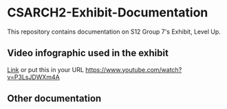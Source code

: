 # CSARCH2-Exhibit-Documentation
This repository contains documentation on S12 Group 7's Exhibit, Level Up.

## Video infographic used in the exhibit
[Link](https://www.youtube.com/watch?v=P3LsJDWXm4A)
or put this in your URL https://www.youtube.com/watch?v=P3LsJDWXm4A

## Other documentation
